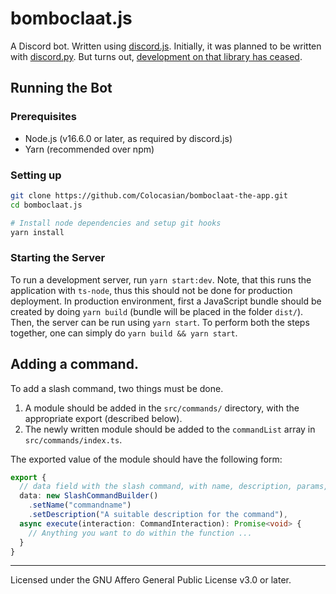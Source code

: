# bomboclaat.js

A Discord bot. Written using [discord.js](https://discord.js.org/).
Initially, it was planned to be written with
[discord.py](http://discordpy.rtfd.org/en/latest). But turns out,
[development on that library has ceased](https://gist.github.com/Rapptz/4a2f62751b9600a31a0d3c78100287f1).

## Running the Bot

### Prerequisites

- Node.js (v16.6.0 or later, as required by discord.js)
- Yarn (recommended over npm)

### Setting up

```sh
git clone https://github.com/Colocasian/bomboclaat-the-app.git
cd bomboclaat.js

# Install node dependencies and setup git hooks
yarn install
```

### Starting the Server

To run a development server, run `yarn start:dev`. Note, that this runs
the application with `ts-node`, thus this should not be done for
production deployment. In production environment, first a JavaScript
bundle should be created by doing `yarn build` (bundle will be placed in
the folder `dist/`). Then, the server can be run using `yarn start`. To
perform both the steps together, one can simply do
`yarn build && yarn start`.

## Adding a command.

To add a slash command, two things must be done.

1. A module should be added in the `src/commands/` directory, with the
   appropriate export (described below).
2. The newly written module should be added to the `commandList` array
   in `src/commands/index.ts`.

The exported value of the module should have the following form:

```typescript
export {
  // data field with the slash command, with name, description, params, etc.
  data: new SlashCommandBuilder()
    .setName("commandname")
    .setDescription("A suitable description for the command"),
  async execute(interaction: CommandInteraction): Promise<void> {
    // Anything you want to do within the function ...
  }
}
```

---

Licensed under the GNU Affero General Public License v3.0 or later.
